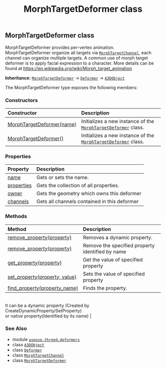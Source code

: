 ﻿---
title: MorphTargetDeformer class
second_title: Aspose.3D for Python via .NET API References
description: 
type: docs
weight: 40
url: /python-net/aspose.threed.deformers/morphtargetdeformer/
is_root: false
---

## MorphTargetDeformer class

MorphTargetDeformer provides per-vertex animation.
MorphTargetDeformer organize all targets via [`MorphTargetChannel`](/3d/python-net/aspose.threed.deformers/morphtargetchannel), each channel can organize multiple targets.
A common use of morph target deformer is to apply facial expression to a character.
More details can be found at https://en.wikipedia.org/wiki/Morph_target_animation



**Inheritance:** [`MorphTargetDeformer`](/3d/python-net/aspose.threed.deformers/morphtargetdeformer) → 
[`Deformer`](/3d/python-net/aspose.threed.deformers/deformer) → 
[`A3DObject`](/3d/python-net/aspose.threed/a3dobject)



The MorphTargetDeformer type exposes the following members:

### Constructors
| Constructor | Description |
| :- | :- |
| [MorphTargetDeformer(name)](/3d/python-net/aspose.threed.deformers/morphtargetdeformer/__init__/#str) | Initializes a new instance of the [`MorphTargetDeformer`](/3d/python-net/aspose.threed.deformers/morphtargetdeformer) class. |
| [MorphTargetDeformer()](/3d/python-net/aspose.threed.deformers/morphtargetdeformer/__init__/#) | Initializes a new instance of the [`MorphTargetDeformer`](/3d/python-net/aspose.threed.deformers/morphtargetdeformer) class. |


### Properties
| Property | Description |
| :- | :- |
| [name](/3d/python-net/aspose.threed.deformers/morphtargetdeformer/name) | Gets or sets the name. |
| [properties](/3d/python-net/aspose.threed.deformers/morphtargetdeformer/properties) | Gets the collection of all properties. |
| [owner](/3d/python-net/aspose.threed.deformers/morphtargetdeformer/owner) | Gets the geometry which owns this deformer |
| [channels](/3d/python-net/aspose.threed.deformers/morphtargetdeformer/channels) | Gets all channels contained in this deformer |


### Methods
| Method | Description |
| :- | :- |
| [remove_property(property)](/3d/python-net/aspose.threed.deformers/morphtargetdeformer/remove_property/#Property) | Removes a dynamic property. |
| [remove_property(property)](/3d/python-net/aspose.threed.deformers/morphtargetdeformer/remove_property/#str) | Remove the specified property identified by name |
| [get_property(property)](/3d/python-net/aspose.threed.deformers/morphtargetdeformer/get_property/#str) | Get the value of specified property |
| [set_property(property, value)](/3d/python-net/aspose.threed.deformers/morphtargetdeformer/set_property/#str-any) | Sets the value of specified property |
| [find_property(property_name)](/3d/python-net/aspose.threed.deformers/morphtargetdeformer/find_property/#str) | Finds the property.<br/>It can be a dynamic property (Created by CreateDynamicProperty/SetProperty) <br/>or native property(Identified by its name) |



### See Also
* module [`aspose.threed.deformers`](..)
* class [`A3DObject`](/3d/python-net/aspose.threed/a3dobject)
* class [`Deformer`](/3d/python-net/aspose.threed.deformers/deformer)
* class [`MorphTargetChannel`](/3d/python-net/aspose.threed.deformers/morphtargetchannel)
* class [`MorphTargetDeformer`](/3d/python-net/aspose.threed.deformers/morphtargetdeformer)
